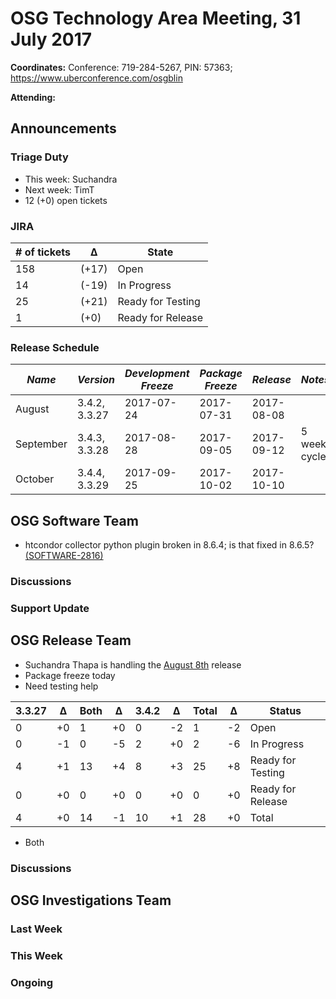 # OSG Technology Area Meeting, 31 July 2017

**Coordinates:** Conference: 719-284-5267, PIN: 57363; <https://www.uberconference.com/osgblin>

**Attending:**
<!--BrianB, BrianL, Carl, Derek, Edgar, Jeff, Marian, Mat, Suchandra, TimC, TimT-->


## Announcements


### Triage Duty

-   This week: Suchandra
-   Next week: TimT
-   12 (+0) open tickets


### JIRA

| # of tickets | &Delta; | State             |
|------------- |-------- |------------------ |
| 158          | (+17)   | Open              |
| 14           | (-19)   | In Progress       |
| 25           | (+21)   | Ready for Testing |
| 1            | (+0)    | Ready for Release |


### Release Schedule

| *Name*    | *Version*     | *Development Freeze* | *Package Freeze* | *Release*  | *Notes*      |
| --------- | ------------- | -------------------- | ---------------- | ---------- | ------------ |
| August    | 3.4.2, 3.3.27 | 2017-07-24           | 2017-07-31       | 2017-08-08 |              |
| September | 3.4.3, 3.3.28 | 2017-08-28           | 2017-09-05       | 2017-09-12 | 5 week cycle |
| October   | 3.4.4, 3.3.29 | 2017-09-25           | 2017-10-02       | 2017-10-10 |              |


## OSG Software Team

- htcondor collector python plugin broken in 8.6.4; is that fixed in 8.6.5? [(SOFTWARE-2816)](https://jira.opensciencegrid.org/browse/SOFTWARE-2816)

### Discussions



### Support Update



## OSG Release Team

-   Suchandra Thapa is handling the [August 8th](https://jira.opensciencegrid.org/issues/?jql=project%20%3D%20SOFTWARE%20AND%20labels%20in%20(3.3.27%2C%203.4.2)%20ORDER%20BY%20status%20ASC%2C%20priority%20DESC%2C%20assignee%20ASC) release
-   Package freeze today
-   Need testing help

| 3.3.27 | &Delta; | Both | &Delta;  | 3.4.2 | &Delta; | Total | &Delta;  | Status            |
| ------ | ------- | ---- | -------- | ----- | ------- | ----- | -------- | ----------------- |
| 0      | +0      | 1    | +0       | 0     | -2      | 1     | -2       | Open              |
| 0      | -1      | 0    | -5       | 2     | +0      | 2     | -6       | In Progress       |
| 4      | +1      | 13   | +4       | 8     | +3      | 25    | +8       | Ready for Testing |
| 0      | +0      | 0    | +0       | 0     | +0      | 0     | +0       | Ready for Release |
| 4      | +0      | 14   | -1       | 10    | +1      | 28    | +0       | Total             |

- Both


### Discussions




## OSG Investigations Team


### Last Week


### This Week



### Ongoing

